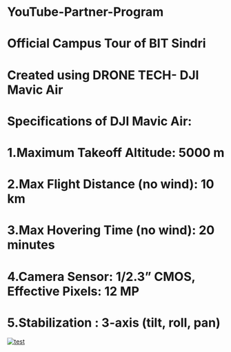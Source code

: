 # YouTube-Partner-Program

# Official Campus Tour of BIT Sindri
# Created using DRONE TECH- DJI Mavic Air
# Specifications of DJI Mavic Air:
# 1.Maximum Takeoff Altitude: 5000 m
# 2.Max Flight Distance (no wind):	10 km
# 3.Max Hovering Time (no wind):	20 minutes
# 4.Camera Sensor:	1/2.3” CMOS, Effective Pixels: 12 MP
# 5.Stabilization	: 3-axis (tilt, roll, pan)

[![test](https://img.youtube.com/vi/7wQ9V7mBY0o/0.jpg)](https://www.youtube.com/channel/UCAJDxZ9XUbcc8e866VvQmRQ)
